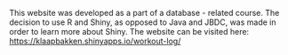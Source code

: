 This website was developed as a part of a database - related course.
The decision to use R and Shiny, as opposed to Java and JBDC, was made in order to learn more about Shiny.
The website can be visited here: https://klaapbakken.shinyapps.io/workout-log/
